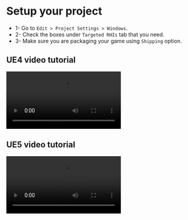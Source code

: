 # Setup your project

* 1- Go to `Edit > Project Settings > Windows`.
* 2- Check the boxes under `Targeted RHIs` tab that you need.
* 3- Make sure you are packaging your game using `Shipping` option.

## UE4 video tutorial

<video width="60%"  controls>
    <source src="https://github.com/Cesio137/EngineUserSettings-Documentation/raw/gh-pages/media/video/UE4Guide.mp4" type="video/mp4">
</video>

## UE5 video tutorial

<video width="60%"  controls>
    <source src="https://github.com/Cesio137/EngineUserSettings-Documentation/raw/gh-pages/media/video/UE5Guide.mp4" type="video/mp4">
</video>